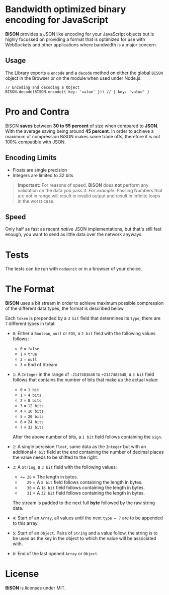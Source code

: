 Bandwidth optimized binary encoding for JavaScript 
==================================================

**BiSON** provides a JSON like encoding for your JavaScript objects but is highly
focussed on providing a format that is optimized for use with WebSockets and other 
applications where bandwidth is a major concern.


## Usage

The Library exports a `encode` and a `decode` method on either the global `BISON` 
object in the Browser or on the module when used under Node.js.

    // Encoding and decoding a Object
    BISON.decode(BISON.encode({ key: 'value' })) // { key: 'value' }


# Pro and Contra 

BiSON **saves** between **30 to 55 percent** of size when compared to **JSON**. 
With the average saving being around **45 percent**.
In order to achieve a maximum of compression BiSON makes some trade offs, 
therefore it is not 100% compatible with JSON.


## Encoding Limits

- Floats are single precision
- Integers are limited to 32 bits

> **Important:** For reasons of speed, **BiSON** does **not** perform any 
> validation on the data you pass it.
> *For example:* Passing Numbers that are not in range will result in invalid 
> output and result in infinite loops in the worst case.


## Speed

Only half as fast as recent *native* JSON implementations, but that's still 
fast enough, you want to send as little data over the network anyways.


# Tests

The tests can be run with `nodeunit` or in a browser of your choice.

# The Format

**BiSON** uses a bit stream in order to achieve maximum possible compression of 
the different data types, the format is described below.

Each `token` is prepended by a `3 bit` field that determines its `type`, 
there are `7` different types in total:

- `0`: 
    Either a `Boolean`,  `null` or `EOS`, a `2 bit` field with the following 
    values follows:

	- `0` = `false` 
	- `1` = `true` 
	- `2` = `null` 
	- `3` = End of Stream

- `1`: 
    A `Integer` in the range of `-2147483648` to `+2147483648`, a `3 bit` field
    follows that contains the number of bits that make up the actual value:

	- `0` = `1 bit` 
	- `1` = `4 bits` 
	- `2` = `8 bits` 
	- `3` = `12 bits` 
	- `4` = `16 bits` 
	- `5` = `20 bits` 
	- `6` = `24 bits` 
	- `7` = `32 bits` 

    After the above number of bits, a `1 bit` field follows containing the `sign`.

- `2`:
    A single percision `Float`, same data as the `Integer` but with an additional
    `4 bit` field at the end containing the number of decimal places the value needs
    to be shifted to the right.

- `3`:
    A `String`, a `3 bit` field with the following values:

	- `<= 28` = The length in bytes.
	- `   29` = A `8 bit` field follows containing the length in bytes.
	- `   30` = A `16 bit` field follows containing the length in bytes.
	- `   31` = A `32 bit` field follows containing the length in bytes.

    The stream is padded to the next full **byte** followed by the raw string data.

- `4`:
    Start of an `Array`, all values until the next `type = 7` are to be 
    appended to this array.

- `5`:
    Start of an `Object`. Pairs of `String` and a value follow, the string is 
    to be used as the key in the object to which the value will be associated with.

- `6`:
    End of the last opened `Array` or `Object`.


# License

**BiSON** is licenses under MIT.



